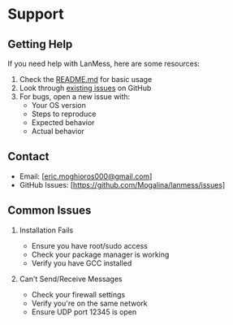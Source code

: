 # Support

## Getting Help

If you need help with LanMess, here are some resources:

1. Check the [README.md](README.md) for basic usage
2. Look through [existing issues](https://github.com/Mogalina/lanmess/issues) on GitHub
3. For bugs, open a new issue with:
   - Your OS version
   - Steps to reproduce
   - Expected behavior
   - Actual behavior

## Contact

- Email: [eric.moghioros000@gmail.com]
- GitHub Issues: [https://github.com/Mogalina/lanmess/issues]

## Common Issues

1. Installation Fails
   - Ensure you have root/sudo access
   - Check your package manager is working
   - Verify you have GCC installed

2. Can't Send/Receive Messages
   - Check your firewall settings
   - Verify you're on the same network
   - Ensure UDP port 12345 is open
  
